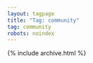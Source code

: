 ```yaml
---
layout: tagpage
title: "Tag: community"
tag: community
robots: noindex
---
```

{% include archive.html %}